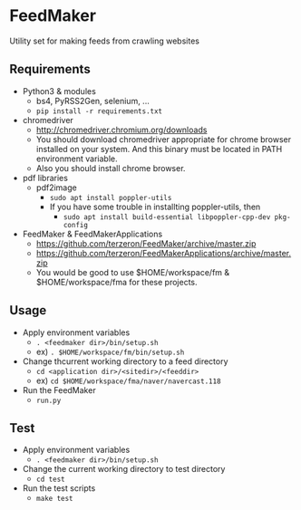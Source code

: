FeedMaker
=========

Utility set for making feeds from crawling websites

Requirements
------------

* Python3 & modules
  * bs4, PyRSS2Gen, selenium, ...
  * `pip install -r requirements.txt`
* chromedriver
  * http://chromedriver.chromium.org/downloads
  * You should download chromedriver appropriate for chrome browser installed on your system. And this binary must be located in PATH environment variable.
  * Also you should install chrome browser.
* pdf libraries
  * pdf2image
    * `sudo apt install poppler-utils`
    * If you have some trouble in installting poppler-utils, then
        * `sudo apt install build-essential libpoppler-cpp-dev pkg-config`
* FeedMaker & FeedMakerApplications
  * https://github.com/terzeron/FeedMaker/archive/master.zip
  * https://github.com/terzeron/FeedMakerApplications/archive/master.zip
  * You would be good to use $HOME/workspace/fm & $HOME/workspace/fma for these projects.
  
Usage
-----

* Apply environment variables
  * `. <feedmaker dir>/bin/setup.sh`
  * ex) `. $HOME/workspace/fm/bin/setup.sh`
* Change thcurrent working directory to a feed directory
  * `cd <application dir>/<sitedir>/<feeddir>`
  * ex) `cd $HOME/workspace/fma/naver/navercast.118`
* Run the FeedMaker
  * `run.py`

Test
----

* Apply environment variables 
  * `. <feedmaker dir>/bin/setup.sh`
* Change the current working directory to test directory
  * `cd test`
* Run the test scripts
  * `make test`
